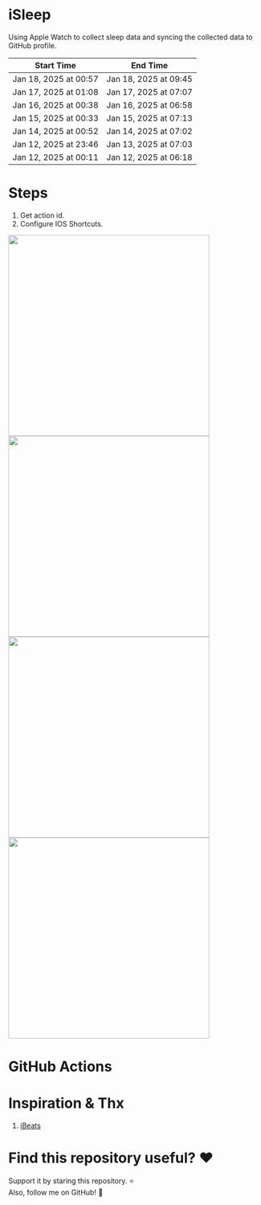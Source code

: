 # iSleep

Using Apple Watch to collect sleep data and syncing the collected data to GitHub profile.

<!--START_SECTION:my_sleep-->
| Start Time | End Time |
| ---- | ---- |
| Jan 18, 2025 at 00:57 | Jan 18, 2025 at 09:45 |
| Jan 17, 2025 at 01:08 | Jan 17, 2025 at 07:07 |
| Jan 16, 2025 at 00:38 | Jan 16, 2025 at 06:58 |
| Jan 15, 2025 at 00:33 | Jan 15, 2025 at 07:13 |
| Jan 14, 2025 at 00:52 | Jan 14, 2025 at 07:02 |
| Jan 12, 2025 at 23:46 | Jan 13, 2025 at 07:03 |
| Jan 12, 2025 at 00:11 | Jan 12, 2025 at 06:18 |

<!--END_SECTION:my_sleep-->

# Steps

1. Get action id.
2. Configure IOS Shortcuts.

<img src="/imgs/img1.png" width="400"/>
<img src="/imgs/img2.png" width="400"/>
<img src="/imgs/img3.png" width="400"/>
<img src="/imgs/img4.png" width="400"/>

# GitHub Actions

# Inspiration & Thx

1. [iBeats](https://github.com/yihong0618/iBeats)

# Find this repository useful? :heart:

Support it by staring this repository. :star: <br>
Also, follow me on GitHub! 🤩
